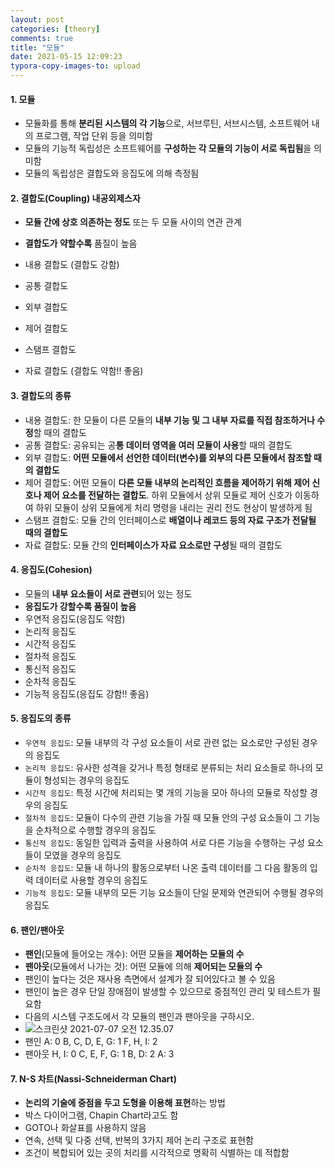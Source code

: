 ```yaml
---
layout: post
categories: [theory]
comments: true
title: "모듈"
date: 2021-05-15 12:09:23
typora-copy-images-to: upload
---
```


#### 1. 모듈

- 모듈화를 통해 **분리된 시스템의 각 기능**으로, 서브루틴, 서브시스템, 소프트웨어 내의 프로그램, 작업 단위 등을 의미함
- 모듈의 기능적 독립성은 소프트웨어를 **구성하는 각 모듈의 기능이 서로 독립됨**을 의미함
- 모듈의 독립성은 결합도와 응집도에 의해 측정됨 

#### 2. 결합도(Coupling) 내공외제스자

- **모듈 간에 상호 의존하는 정도** 또는 두 모듈 사이의 연관 관계 

- **결합도가 약할수록** 품질이 높음
- 내용 결합도 (결합도 강함)
- 공통 결합도
- 외부 결합도
- 제어 결합도
- 스탬프 결합도
- 자료 결합도 (결합도 약함!! 좋음)

#### 3. 결합도의 종류

- 내용 결합도: 한 모듈이 다른 모듈의 **내부 기능 및 그 내부 자료를 직접 참조하거나 수정**할 때의 결합도
- 공통 결합도: 공유되는 공**통 데이터 영역을 여러 모듈이 사용**할 때의 결합도
- 외부 결합도: **어떤 모듈에서 선언한 데이터(변수)를 외부의 다른 모듈에서 참조할 때의 결합도**
- 제어 결합도: 어떤 모듈이 **다른 모듈 내부의 논리적인 흐름을 제어하기 위해 제어 신호나 제어 요소를 전달하는 결합도**. 하위 모듈에서 상위 모듈로 제어 신호가 이동하여 하위 모듈이 상위 모듈에게 처리 명령을 내리는 권리 전도 현상이 발생하게 됨
- 스탬프 결합도: 모듈 간의 인터페이스로 **배열이나 레코드 등의 자료 구조가 전달될 때의 결합도**
- 자료 결합도: 모듈 간의 **인터페이스가 자료 요소로만 구성**될 때의 결합도 

#### 4. 응집도(Cohesion)

- 모듈의 **내부 요소들이 서로 관련**되어 있는 정도
- **응집도가 강할수록 품질이 높음**
- 우연적 응집도(응집도 약함)
- 논리적 응집도
- 시간적 응집도
- 절차적 응집도
- 통신적 응집도
- 순차적 응집도
- 기능적 응집도(응집도 강함!! 좋음)

#### 5. 응집도의 종류

- `우연적 응집도`: 모듈 내부의 각 구성 요소들이 서로 관련 없는 요소로만 구성된 경우의 응집도 
- `논리적 응집도`: 유사한 성격을 갖거나 특정 형태로 분류되는 처리 요소들로 하나의 모듈이 형성되는 경우의 응집도
- `시간적 응집도`: 특정 시간에 처리되는 몇 개의 기능을 모아 하나의 모듈로 작성할 경우의 응집도
- `절차적 응집도`: 모듈이 다수의 관련 기능을 가질 때 모듈 안의 구성 요소들이 그 기능을 순차적으로 수행할 경우의 응집도
- `통신적 응집도`:  동일한 입력과 출력을 사용하여 서로 다른 기능을 수행하는 구성 요소들이 모였을 경우의 응집도 
- `순차적 응집도`: 모듈 내 하나의 활동으로부터 나온 출력 데이터를 그 다음 활동의 입력 데이터로 사용할 경우의 응집도 
- `기능적 응집도`: 모듈 내부의 모든 기능 요소들이 단일 문제와 연관되어 수행될 경우의 응집도

#### 6. 팬인/팬아웃

- **팬인**(모듈에 들어오는 개수): 어떤 모듈을 **제어하는 모듈의 수**
- **팬아웃**(모듈에서 나가는 것): 어떤 모듈에 의해 **제어되는 모듈의 수**
- 팬인이 높다는 것은 재사용 측면에서 설계가 잘 되어있다고 볼 수 있음
- 팬인이 높은 경우 단일 장애점이 발생할 수 있으므로 중점적인 관리 및 테스트가 필요함
- 다음의 시스템 구조도에서 각 모듈의 팬인과 팬아웃을 구하시오.
- ![스크린샷 2021-07-07 오전 12.35.07](https://tva1.sinaimg.cn/large/008i3skNgy1gs7nj875sfj30u40hgqu4.jpg)
- 팬인 A: 0  B, C, D, E, G: 1  F, H, I: 2
- 팬아웃 H, I: 0  C, E, F, G: 1  B, D: 2  A: 3

#### 7. N-S 차트(Nassi-Schneiderman Chart)

- **논리의 기술에 중점을 두고 도형을 이용해 표현**하는 방법 
- 박스 다이어그램, Chapin Chart라고도 함
- GOTO나 화살표를 사용하지 않음
- 연속, 선택 및 다중 선택, 반복의 3가지 제어 논리 구조로 표현함
- 조건이 복합되어 있는 곳의 처리를 시각적으로 명확히 식별하는 데 적합함 